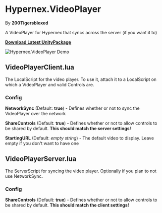 # Hypernex.VideoPlayer

By **200Tigersbloxed**

A VideoPlayer for Hypernex that syncs across the server (if you want it to)

**[Download Latest UnityPackage](https://github.com/TigersUniverse/Hypernex.Unity.Gizmos/releases/download/hv-1.2.0/Hypernex.VideoPlayer.v1.2.0.unitypackage)**

![Hypernex.VideoPlayer Demo](https://github.com/TigersUniverse/Hypernex.Unity.Gizmos/assets/45884377/407899c1-deb5-4215-ae68-e8cf7fe3813d)

## VideoPlayerClient.lua

The LocalScript for the video player. To use it, attach it to a LocalScript on which a VideoPlayer and valid Controls are.

### Config

**NetworkSync** (Default: **true**) - Defines whether or not to sync the VideoPlayer over the network

**ShareControls** (Default: **true**) - Defines whether or not to allow controls to be shared by default. **This should match the server settings!**

**StartingURL** (Default: *empty string*) - The default video to display. Leave empty if you don't want to have one

## VideoPlayerServer.lua

The ServerScript for syncing the video player. Optionally if you plan to not use NetworkSync.

### Config

**ShareControls** (Default: **true**) - Defines whether or not to allow controls to be shared by default. **This should match the client settings!**
